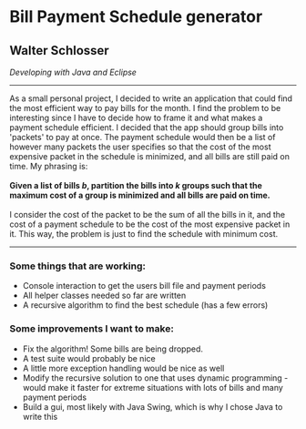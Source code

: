<h1>Bill Payment Schedule generator</h1>
<h2>Walter Schlosser</h2>
<i>Developing with Java and Eclipse</i>
<hr>
<p>As a small personal project, I decided to write an application that could find the most efficient way to pay bills for the month.  I find the problem to be interesting since I have to decide how to frame it and what makes a payment schedule efficient.  I decided that the app should group bills into 'packets' to pay at once.  The payment schedule would then be a list of however many packets the user specifies so that the cost of the most expensive packet in the schedule is minimized, and all bills are still paid on time.  My phrasing is: <br><br>
<b>Given a list of bills <i>b</i>, partition the bills into <i>k</i> groups such that the maximum cost of a group is minimized and all bills are paid on time.</b><br><br>
I consider the cost of the packet to be the sum of all the bills in it, and the cost of a payment schedule to be the cost of the most expensive packet in it.  This way, the problem is just to find the schedule with minimum cost.</p>
<hr>
<h3>Some things that are working:</h3>
<ul>
<li>Console interaction to get the users bill file and payment periods</li>
<li>All helper classes needed so far are written</li>
<li>A recursive algorithm to find the best schedule (has a few errors)</li>
</ul>
<h3>Some improvements I want to make:</h3>
<ul>
<li>Fix the algorithm! Some bills are being dropped.</li>
<li>A test suite would probably be nice</li>
<li>A little more exception handling would be nice as well</li>
<li>Modify the recursive solution to one that uses dynamic programming - would make it faster for extreme situations with lots of bills and many payment periods</li>
<li>Build a gui, most likely with Java Swing, which is why I chose Java to write this</li>
